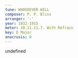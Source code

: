 ```yaml
---
tune: WHOSOEVER WILL
composer: P. P. Bliss
arranger: '-'
year: 1832-1915
meter: 10.11.11.7. With Refrain
key: D Major
anacrusis: 0
---
```

undefined